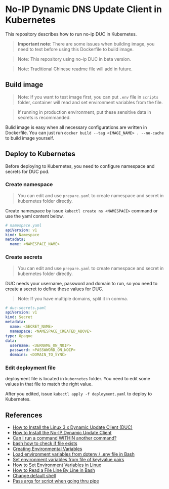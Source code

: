 # No-IP Dynamic DNS Update Client in Kubernetes

This repository describes how to run no-ip DUC in Kubernetes.

> **Important note**: There are some issues when building image, you need to test before using this Dockerfile to build image.

> Note: This repository using no-ip DUC in beta version.

> Note: Traditional Chinese readme file will add in future.

## Build image

> Note: If you want to test image first, you can put `.env` file in `scripts` folder, container will read and set environment variables from the file.

> If running in production environment, put these sensitive data in secrets is recommanded.

Bulid image is easy when all necessary configurations are written in Dockerfile.
You can just run `docker build --tag <IMAGE_NAME> . --no-cache` to build image yourself.

## Deploy to Kubernetes

Before deploying to Kubernetes, you need to configure namespace and secrets for DUC pod.

### Create namespace

  > You can edit and use `prepare.yaml` to create namespace and secret in kubernetes folder directly.

  Create namespace by issue `kubectl create ns <NAMESPACE>` command or use the yaml content below.

  ```yaml
  # namespace.yaml
  apiVersion: v1
  kind: Namespace
  metadata:
    name: <NAMESPACE_NAME>
  ```

### Create secrets

  > You can edit and use `prepare.yaml` to create namespace and secret in kubernetes folder directly.

  DUC needs your username, password and domain to run, so you need to create a secret to define these values for DUC.

  > Note: If you have multiple domains, split it in comma.

  ```yaml
  # duc-secrets.yaml
  apiVersion: v1
  kind: Secret
  metadata:
    name: <SECRET_NAME>
    namespace: <NAMESPACE_CREATED_ABOVE>
  type: Opaque
  data:
    username: <UERNAME_ON_NOIP>
    password: <PASSWWORD_ON_NOIP>
    domains: <DOMAIN_TO_SYNC>
  ```

### Edit deployment file

  deployment file is located in `kubernetes` folder. You need to edit some values in that file to match the right value.

  After you edited, issue `kubectl apply -f deployment.yaml` to deploy to Kubernetes.

## References

- [How to Install the Linux 3.x Dynamic Update Client (DUC)](https://www.noip.com/support/knowledgebase/install-linux-3-x-dynamic-update-client-duc/)
- [How to Install the No-IP Dynamic Update Client](https://www.linuxwebzone.com/how-to-install-the-no-ip-dynamic-update-client/)
- [Can I run a command WITHIN another command?](https://askubuntu.com/a/7407)
- [bash how to check if file exists](https://www.masteringunixshell.net/qa14/bash-how-to-check-if-file-exists.html)
- [Creating Environmental Variables](https://www.digitalocean.com/community/tutorials/how-to-read-and-set-environmental-and-shell-variables-on-linux#creating-environmental-variables)
- [Load environment variables from dotenv / .env file in Bash](https://gist.github.com/mihow/9c7f559807069a03e302605691f85572)
- [Set environment variables from file of key/value pairs](https://stackoverflow.com/a/20909045)
- [How to Set Environment Variables in Linux](https://builtin.com/software-engineering-perspectives/how-to-set-environment-variables-linux)
- [How to Read a File Line By Line in Bash](https://linuxize.com/post/how-to-read-a-file-line-by-line-in-bash/)
- [Change default shell](https://wiki.alpinelinux.org/wiki/Change_default_shell)
- [Pass args for script when going thru pipe](https://stackoverflow.com/a/53605439)
